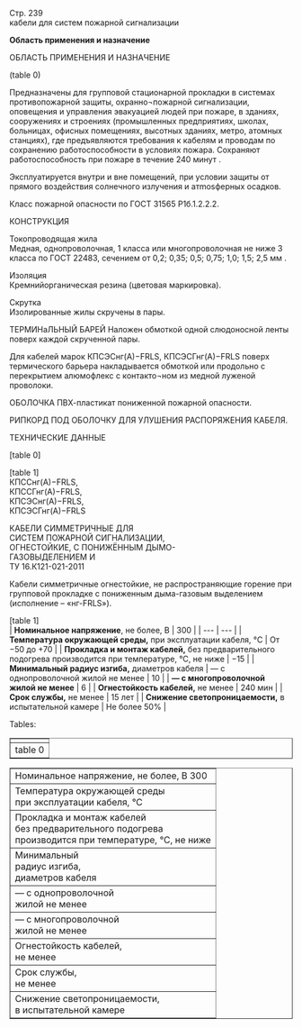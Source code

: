 Стр. 239  
кабели для систем пожарной сигнализации  
  
**Область применения и назначение**

ОБЛАСТЬ ПРИМЕНЕНИЯ И НАЗНА́ЧЕНИЕ

(table 0)

Предназначены для групповой стационарной прокладки 
в системах противопожарной защиты, охранно¬пожарной 
сигнализации, оповещения и управления эвакуацией людей при 
пожаре, в зданиях, сооружениях и строениях (промышленных 
предприятиях, школах, больницах, офисных помещениях, 
высотных зданиях, метро, атомных станциях), 
где предъявляются требования к кабелям и проводам по 
сохранению работоспособности в условиях пожара. Сохраняют 
работоспособность при пожаре в течение 240 минут .

Эксплуатируется внутри и вне помещений, при условии защиты 
от прямого воздействия солнечного излучения и атmosферных 
осадков.

Класс пожарной опасности по ГОСТ 31565 P1б.1.2.2.2.

КОНСТРУКЦИЯ  

Токопроводящая жила   
Медная, однопроволочная, 1 класса или 
многопроволочная не ниже 3 класса по 
ГОСТ 22483, сечением от 0,2; 0,35; 0,5; 0,75; 
1,0; 1,5; 2,5 мм . 

Изоляция    
Кремнийорганическая резина (цветовая 
маркировка).

Скрутка     
Изолированные жилы скручены в пары.

ТЕРМИНаЛЬНЫЙ БАРЕЙ
Наложен обмоткой одной слюдоносной 
ленты поверх каждой скрученной пары.

Для кабелей марок КПСЭСнг(А)−FRLS, 
КПСЭСГнг(А)−FRLS поверх термического барьера 
накладывается обмоткой или продольно 
с перекрытием алюмофлекс с контакто¬ном 
из медной луженой проволоки.

ОБОЛОЧКА
ПВХ-пластикат пониженной пожарной 
опасности.

РИПКОРД ПОД ОБОЛОЧКУ ДЛЯ УЛУШЕНИЯ 
РАСПОРЯЖЕНИЯ КАБЕЛЯ.

ТЕХНИЧЕСКИЕ ДАННЫЕ

[table 0]

[table 1]  
КПССнг(А)−FRLS,  
КПССГнг(А)−FRLS,  
КПСЭСнг(А)−FRLS,  
КПСЭСГнг(А)−FRLS   

КАБЕЛИ СИММЕТРИЧНЫЕ ДЛЯ  
СИСТЕМ ПОЖАРНОЙ СИГНАЛИЗАЦИИ,  
ОГНЕСТОЙКИЕ, С ПОНИЖЁННЫМ ДЫМО-  
ГАЗОВЫДЕЛЕНИЕМ И  
ТУ 16.К121-021-2011

Кабели симметричные огнестойкие, не распространяющие горение при групповой прокладке с пониженным 
дыма-газовым выделением (исполнение – «нг-FRLS»).  

[table 1]  
| **Номинальное напряжение**, не более, В | 300 |
| --- | --- |
| **Температура окружающей среды,** при эксплуатации кабеля, °C | От −50 до +70 |
| **Прокладка и монтаж кабелей,** без предварительного подогрева производится при температуре, °C, не ниже | −15 |
| **Минимальный радиус изгиба,** диаметров кабеля | — с однопроволочной жилой не менее | 10 |
| **— с многопроволочной жилой не менее** | 6 |
| **Огнестойкость кабелей,** не менее | 240 мин |
| **Срок службы,** не менее | 15 лет |
| **Снижение светопроницаемости,** в испытательной камере | Не более 50% |

Tables:

<table border="1" id="5c5e0699-f09a-49be-97c7-f712c110c190" style="border-collapse: collapse;">
<tbody><tr><td colspan="4"></td></tr>
<tr><td colspan="2"><a name="5c5e0699-f09a-49be-97c7-f712c110c190">table 0</a></td></tr>
</tbody>
</table>

<table border="1" id="37a7fbb6-a8c7-4cd8-8d52-1721b1165041" style="border-collapse: collapse;">
<tbody><tr><td colspan="2">Номинальное напряжение, не более, В 300</td></tr>
<tr><td colspan="2">Температура окружающей среды<br>при эксплуатации кабеля, °С</td></tr>
<tr><td colspan="2">Прокладка и монтаж кабелей<br>без предварительного подогрева<br>производится при температуре, °С, не ниже</td></tr>
<tr><td colspan="2">Минимальный<br>радиус изгиба,<br>диаметров кабеля</td></tr>
<tr><td colspan="2">— с однопроволочной<br>жилой не менее</td></tr>
<tr><td colspan="2">— с многопроволочной<br>жилой не менее</td></tr>
<tr><td colspan="2">Огнестойкость кабелей,<br>не менее</td></tr>
<tr><td colspan="2">Срок службы,<br>не менее</td></tr>
<tr><td colspan="2">Снижение светопроницаемости,<br>в испытательной камере</td></tr>
</tbody>